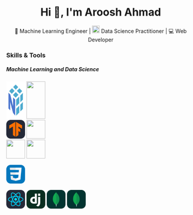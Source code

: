 <h1 align="center">Hi 👋, I'm Aroosh Ahmad</h1>

<p align="center">🤖 Machine Learning Engineer | <img src="https://github.com/FortAwesome/Font-Awesome/blob/6.x/svgs/solid/chart-column.svg" width="20px" height="20px" />  Data Science Practitioner |  💻 Web Developer</p>

<h3>Skills & Tools </h3>
<h5> Machine Learning and Data Science</h5>
<p>
  <img src="https://github.com/valohai/ml-logos/blob/master/numpy.svg" width="50px" height="100px"/> 
  <img src="https://github.com/valohai/ml-logos/blob/master/pandas.svg" width="50px" height="100px"/>
  <br/>
  <img src="https://github.com/tandpfun/skill-icons/blob/main/icons/TensorFlow-Dark.svg" width="50px" height="50px"/> 
  <img src="https://github.com/valohai/ml-logos/blob/master/keras.svg" width="50px" height="50px"/> 
  <br/>
    <img src="https://github.com/valohai/ml-logos/blob/master/matplotlib.svg" width="50px" height="50px"/>
    <img src="https://github.com/valohai/ml-logos/blob/master/matplotlib.svg" width="50px" height="50px"/>
</p>
<p>
  <img src ="https://github.com/tandpfun/skill-icons/blob/main/icons/CSS.svg" width="50px" height="50px"/>
  </p>
<p>
  <img src="https://github.com/tandpfun/skill-icons/blob/main/icons/React-Dark.svg"  width="50px" height="50px"/> 
  <img src="https://github.com/tandpfun/skill-icons/blob/main/icons/Django.svg"  width="50px" height="50px"/>
  <img src="https://github.com/tandpfun/skill-icons/blob/main/icons/MongoDB.svg"  width="50px" height="50px"/>
  <img src="https://github.com/tandpfun/skill-icons/blob/main/icons/MongoDB.svg"  width="50px" height="50px"/>
</p>
  
  




